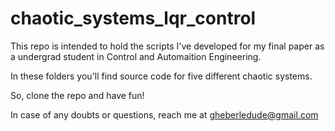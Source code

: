 # chaotic_systems_lqr_control
This repo is intended to hold the scripts I've developed for my final paper as a undergrad student in Control and Automaition Engineering.

In these folders you'll find source code for five different chaotic systems.

So, clone the repo and have fun!

In case of any doubts or questions, reach me at gheberledude@gmail.com
